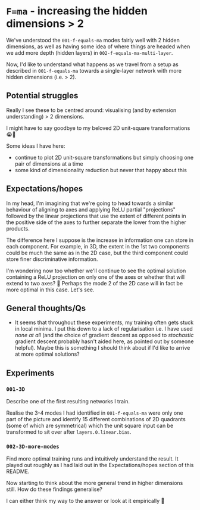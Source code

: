 # `F=ma` - increasing the hidden dimensions > 2

We've understood the `001-f-equals-ma` modes fairly well with 2 hidden dimensions, as well as having some idea of where things are headed when we add more depth (hidden layers) in `002-f-equals-ma-multi-layer`.

Now, I'd like to understand what happens as we travel from a setup as described in `001-f-equals-ma` towards a single-layer network with more hidden dimensions (i.e. > 2).

## Potential struggles

Really I see these to be centred around: visualising (and by extension understanding) > 2 dimensions.

I might have to say goodbye to my beloved 2D unit-square transformations 😭👋

Some ideas I have here:

- continue to plot 2D unit-square transformations but simply choosing one pair of dimensions at a time
- some kind of dimensionality reduction but never that happy about this

## Expectations/hopes

In my head, I'm imagining that we're going to head towards a similar behaviour of aligning to axes and applying ReLU partial "projections" followed by the linear projections that use the extent of different points in the positive side of the axes to further separate the lower from the higher products.

The difference here I suppose is the increase in information one can store in each component. For example, in 3D, the extent in the 1st two components could be much the same as in the 2D case, but the third component could store finer discriminative information.

I'm wondering now too whether we'll continue to see the optimal solution containing a ReLU projection on only one of the axes or whether that will extend to two axes? 🤔 Perhaps the mode 2 of the 2D case will in fact be more optimal in this case. Let's see.

## General thoughts/Qs

- It seems that throughout these experiments, my training often gets stuck in local minima. I put this down to a lack of regularisation i.e. I have used _none at all_ (and the choice of gradient descent as opposed to _stochastic_ gradient descent probably hasn't aided here, as pointed out by someone helpful). Maybe this is something I should think about if I'd like to arrive at more optimal solutions?

## Experiments

### `001-3D`

Describe one of the first resulting networks I train.

Realise the 3-4 modes I had identified in `001-f-equals-ma` were only one part of the picture and identify 15 different combinations of 2D quadrants (some of which are symmetrical) which the unit square input can be transformed to sit over after `layers.0.linear.bias`.

### `002-3D-more-modes`

Find more optimal training runs and intuitively understand the result. It played out roughly as I had laid out in the Expectations/hopes section of this README.

Now starting to think about the more general trend in higher dimensions still. How do these findings generalise?

I can either think my way to the answer or look at it empirically 🤔  
